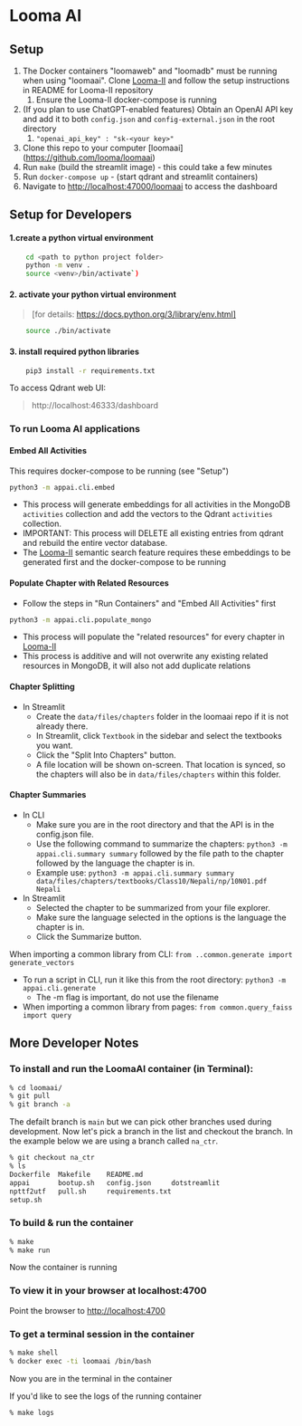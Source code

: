 # Looma AI

## Setup

1. The Docker containers "loomaweb" and "loomadb" must be running when using "loomaai". Clone [Looma-II](https://github.com/looma/Looma-II) and follow the setup instructions in README for Looma-II repository
   1. Ensure the Looma-II docker-compose is running
2. (If you plan to use ChatGPT-enabled features) Obtain an OpenAI API key and add it to both `config.json` and `config-external.json` in the root directory
   1. `"openai_api_key" : "sk-<your key>"`
3. Clone this repo to your computer [loomaai] (https://github.com/looma/loomaai)
4. Run `make` (build the streamlit image) - this could take a few minutes 
5. Run `docker-compose up` - (start qdrant and streamlit containers)
6. Navigate to [http://localhost:47000/loomaai](http://localhost:47000/loomaai) to access the dashboard

## Setup for Developers

#### 1.create a python virtual environment

```bash
	cd <path to python project folder>
	python -m venv .
	source <venv>/bin/activate`)
```
#### 2. activate your python virtual environment

>[for details:   https://docs.python.org/3/library/env.html] 

```bash
	source ./bin/activate
```
#### 3. install required python libraries

```bash
	pip3 install -r requirements.txt
```
To access Qdrant web UI:
>http://localhost:46333/dashboard


### To run Looma AI applications

#### Embed All Activities

This requires  docker-compose to be running (see "Setup")

```bash
python3 -m appai.cli.embed 
```
* This process will generate embeddings for all activities in the MongoDB `activities` collection and add the vectors to the Qdrant `activities` collection.
* IMPORTANT: This process will DELETE all existing entries from qdrant and rebuild the entire vector database.
* The [Looma-II](https://github.com/looma/Looma-II) semantic search feature requires these embeddings to be generated first and the docker-compose to be running


#### Populate Chapter with Related Resources

* Follow the steps in "Run Containers" and "Embed All Activities" first

```bash
python3 -m appai.cli.populate_mongo
```
* This process will populate the "related resources" for every chapter in [Looma-II](https://github.com/looma/Looma-II)
* This process is additive and will not overwrite any existing related resources in MongoDB, it will also not add duplicate relations


#### Chapter Splitting

* In Streamlit
  * Create the `data/files/chapters` folder in the loomaai repo if it is not already there.
  * In Streamlit, click `Textbook` in the sidebar and select the textbooks you want.
  * Click the "Split Into Chapters" button. 
  * A file location will be shown on-screen. That location is synced, so the chapters will also be in `data/files/chapters` within this folder.

#### Chapter Summaries

* In CLI
  * Make sure you are in the root directory and that the API is in the config.json file.
  * Use the following command to summarize the chapters:
    `python3 -m appai.cli.summary summary` followed by the file path to the chapter followed by the language the chapter is in.
  * Example use: `python3 -m appai.cli.summary summary data/files/chapters/textbooks/Class10/Nepali/np/10N01.pdf Nepali`
* In Streamlit
  * Selected the chapter to be summarized from your file explorer.
  * Make sure the language selected in the options is the language the chapter is in.
  * Click the Summarize button.



When importing a common library from CLI: `from ..common.generate import generate_vectors`
* To run a script in CLI, run it like this from the root directory: `python3 -m appai.cli.generate`
  * The -m flag is important, do not use the filename
* When importing a common library from pages: `from common.query_faiss import query`

## More Developer Notes

### To install and run the LoomaAI container (in Terminal):

```bash
% cd loomaai/
% git pull
% git branch -a
```
The defailt branch is `main` but we can pick other branches used during development.
Now let's pick a branch in the list and checkout the branch. In the example below we are
using a branch called `na_ctr`.

```bash
% git checkout na_ctr
% ls
Dockerfile  Makefile    README.md
appai       bootup.sh   config.json     dotstreamlit
npttf2utf   pull.sh     requirements.txt
setup.sh

```

### To build & run the container
```bash
% make
% make run
```
Now the container is running

### To view it in your browser at localhost:4700

Point the browser to [http://localhost:4700](http://localhost:4700)

### To get a terminal session in the container
```bash
% make shell
% docker exec -ti loomaai /bin/bash
```
Now you are in the terminal in the container

If you'd like to see the logs of the running container
```bash
% make logs
```
